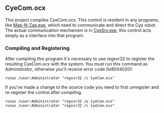## CyeCom.ocx

This project compiles CyeCom.ocx.  This control is resident in any programs, like [Map-N-Zap.exe](../RobotWorld), which need to communicate and direct the Cye robot.  The actual communication mechanism is in [CyeSrv.exe](../RRRSrv), this control acts simply as a interface into that program.

### Compiling and Registering

After compiling this program it's necessary to use regsvr32 to register the resulting CyeCom.ocx with the system.  You must run this command as Administrator, otherwise you'll receive error code 0x80040201.

    runas /user:Administrator "regsvr32 /c CyeCom.ocx"

If you've made a change to the source code you need to first unregister and re-register the control after compiling.

    runas /user:Administrator "regsvr32 /u CyeCom.ocx"
    runas /user:Administrator "regsvr32 /c CyeCom.ocx"